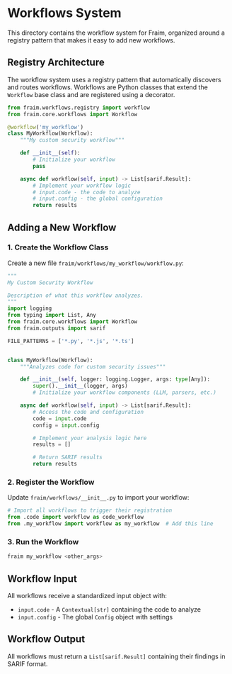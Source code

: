 # Workflows System

This directory contains the workflow system for Fraim, organized around a registry pattern that makes it easy to add new workflows.

## Registry Architecture

The workflow system uses a registry pattern that automatically discovers and routes workflows. Workflows are Python classes that extend the `Workflow` base class and are registered using a decorator.

```python
from fraim.workflows.registry import workflow
from fraim.core.workflows import Workflow

@workflow('my_workflow')
class MyWorkflow(Workflow):
    """My custom security workflow"""

    def __init__(self):
        # Initialize your workflow
        pass

    async def workflow(self, input) -> List[sarif.Result]:
        # Implement your workflow logic
        # input.code - the code to analyze
        # input.config - the global configuration
        return results
```

## Adding a New Workflow

### 1. Create the Workflow Class

Create a new file `fraim/workflows/my_workflow/workflow.py`:

```python
"""
My Custom Security Workflow

Description of what this workflow analyzes.
"""
import logging
from typing import List, Any
from fraim.core.workflows import Workflow
from fraim.outputs import sarif

FILE_PATTERNS = ['*.py', '*.js', '*.ts']


class MyWorkflow(Workflow):
    """Analyzes code for custom security issues"""

    def __init__(self, logger: logging.Logger, args: type[Any]):
        super().__init__(logger, args)
        # Initialize your workflow components (LLM, parsers, etc.)

    async def workflow(self, input) -> List[sarif.Result]:
        # Access the code and configuration
        code = input.code
        config = input.config

        # Implement your analysis logic here
        results = []

        # Return SARIF results
        return results
```

### 2. Register the Workflow

Update `fraim/workflows/__init__.py` to import your workflow:

```python
# Import all workflows to trigger their registration
from .code import workflow as code_workflow
from .my_workflow import workflow as my_workflow  # Add this line
```

### 3. Run the Workflow

```bash
fraim my_workflow <other_args>
```

## Workflow Input

All workflows receive a standardized input object with:
- `input.code` - A `Contextual[str]` containing the code to analyze
- `input.config` - The global `Config` object with settings

## Workflow Output

All workflows must return a `List[sarif.Result]` containing their findings in SARIF format.
